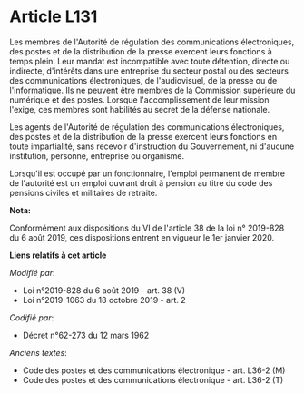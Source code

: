 # Article L131

Les membres de l'Autorité de régulation des communications électroniques, des postes et de la distribution de la presse
exercent leurs fonctions à temps plein. Leur mandat est incompatible avec toute détention, directe ou indirecte, d'intérêts
dans une entreprise du secteur postal ou des secteurs des communications électroniques, de l'audiovisuel, de la presse ou de
l'informatique. Ils ne peuvent être membres de la Commission supérieure du numérique et des postes. Lorsque l'accomplissement
de leur mission l'exige, ces membres sont habilités au secret de la défense nationale.

Les agents de l'Autorité de régulation des communications électroniques, des postes et de la distribution de la presse
exercent leurs fonctions en toute impartialité, sans recevoir d'instruction du Gouvernement, ni d'aucune institution,
personne, entreprise ou organisme.

Lorsqu'il est occupé par un fonctionnaire, l'emploi permanent de membre de l'autorité est un emploi ouvrant droit à pension
au titre du code des pensions civiles et militaires de retraite.

**Nota:**

Conformément aux dispositions du VI de l'article 38 de la loi n° 2019-828 du 6 août 2019, ces dispositions entrent en vigueur
le 1er janvier 2020.

**Liens relatifs à cet article**

_Modifié par_:

  - Loi n°2019-828 du 6 août 2019 - art. 38 (V)
  - Loi n°2019-1063 du 18 octobre 2019 - art. 2

_Codifié par_:

  - Décret n°62-273 du 12 mars 1962

_Anciens textes_:

  - Code des postes et des communications électronique - art. L36-2 (M)
  - Code des postes et des communications électronique - art. L36-2 (T)
